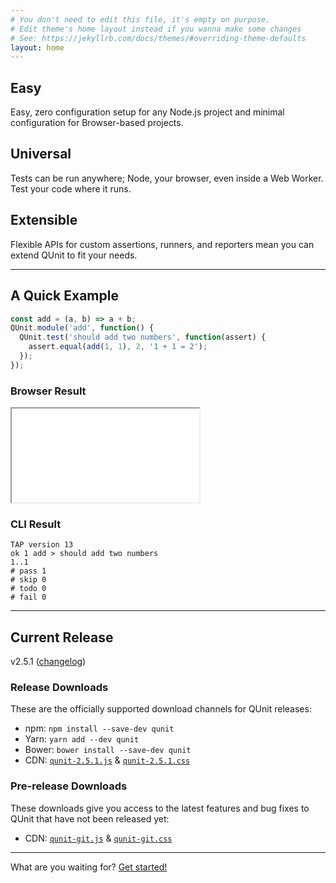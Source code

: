 ```yaml
---
# You don't need to edit this file, it's empty on purpose.
# Edit theme's home layout instead if you wanna make some changes
# See: https://jekyllrb.com/docs/themes/#overriding-theme-defaults
layout: home
---
```


<section class="highlights">
  <div class="highlight">
    <h2>Easy</h2>
    <p>Easy, zero configuration setup for any Node.js project and minimal configuration for Browser-based projects.</p>
  </div>

  <div class="highlight">
    <h2>Universal</h2>
    <p>Tests can be run anywhere; Node, your browser, even inside a Web Worker. Test your code where it runs.</p>
  </div>

  <div class="highlight">
    <h2>Extensible</h2>
    <p>Flexible APIs for custom assertions, runners, and reporters mean you can extend QUnit to fit your needs.</p>
  </div>
</section>

---

## A Quick Example

```js
const add = (a, b) => a + b;
QUnit.module('add', function() {
  QUnit.test('should add two numbers', function(assert) {
    assert.equal(add(1, 1), 2, '1 + 1 = 2');
  });
});
```

<div class="example-results" markdown="1">

<div class="example-result" markdown="1">

### Browser Result

<iframe src="../resources/example-add.html"></iframe>

</div>

<div class="example-result" markdown="1">

### CLI Result

```
TAP version 13
ok 1 add > should add two numbers
1..1
# pass 1
# skip 0
# todo 0
# fail 0
```

</div>

</div>

---

## Current Release

<p class="current-release">v2.5.1 (<a href="https://github.com/qunitjs/qunit/blob/2.5.1/History.md">changelog</a>)</p>

<div class="example-results" markdown="1">

<div class="example-result" markdown="1">

### Release Downloads

These are the officially supported download channels for QUnit releases:

* npm: `npm install --save-dev qunit`
* Yarn: `yarn add --dev qunit`
* Bower: `bower install --save-dev qunit`
* CDN: [`qunit-2.5.1.js`](https://code.jquery.com/qunit/qunit-2.5.1.js) & [`qunit-2.5.1.css`](https://code.jquery.com/qunit/qunit-2.5.1.css)

</div>

<div class="example-result" markdown="1">

### Pre-release Downloads

These downloads give you access to the latest features and bug fixes to QUnit that have not been released yet:

* CDN: [`qunit-git.js`](https://code.jquery.com/qunit/qunit-git.js) & [`qunit-git.css`](https://code.jquery.com/qunit/qunit-git.css)

</div>

</div>

---

<p class="cta">What are you waiting for? <a href="./intro" class="button">Get started!</a></p>
